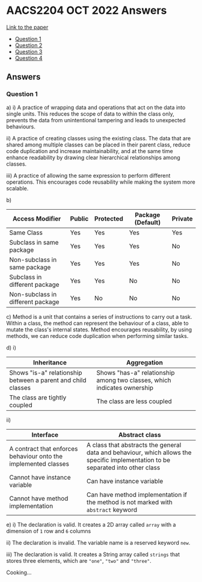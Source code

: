 # AACS2204 OCT 2022 Answers

[Link to the paper](https://eprints.tarc.edu.my/23325/1/AACS2204.pdf)

- [Question 1](#question-1)
- [Question 2](#question-2)
- [Question 3](#question-3)
- [Question 4](#question-4)

## Answers

### Question 1

a) i) A practice of wrapping data and operations that act on the data into single units. This reduces the scope of data to within the class only, prevents the data from unintentional tampering and leads to unexpected behaviours.

ii) A practice of creating classes using the existing class. The data that are shared among multiple classes can be placed in their parent class, reduce code duplication and increase maintainability, and at the same time enhance readability by drawing clear hierarchical relationships among classes.

iii) A practice of allowing the same expression to perform different operations. This encourages code reusability while making the system more scalable.

b)

Access Modifier | Public | Protected | Package (Default) | Private
-|-|-|-|-
Same Class | Yes | Yes | Yes | Yes
Subclass in same package | Yes | Yes | Yes | No
Non-subclass in same package | Yes | Yes | Yes | No
Subclass in different package | Yes | Yes | No | No
Non-subclass in different package | Yes | No | No | No

c) Method is a unit that contains a series of instructions to carry out a task. Within a class, the method can represent the behaviour of a class, able to mutate the class's internal states. Method encourages reusability, by using methods, we can reduce code duplication when performing similar tasks.

d) i)

Inheritance | Aggregation
-|-
Shows "is-a" relationship between a parent and child classes | Shows "has-a" relationship among two classes, which indicates ownership
The class are tightly coupled | The class are less coupled

ii)

Interface | Abstract class
-|-
A contract that enforces behaviour onto the implemented classes | A class that abstracts the general data and behaviour, which allows the specific implementation to be separated into other class
Cannot have instance variable | Can have instance variable
Cannot have method implementation | Can have method implementation if the method is not marked with `abstract` keyword

e) i) The declaration is valid. It creates a 2D array called `array` with a dimension of `1` row and `6` columns

ii) The declaration is invalid. The variable name is a reserved keyword `new`.

iii) The declaration is valid. It creates a String array called `strings` that stores three elements, which are `"one"`, `"two"` and `"three"`.

Cooking...
